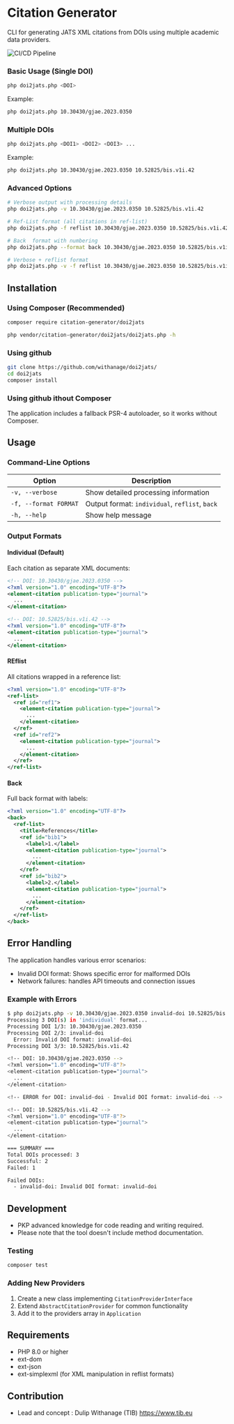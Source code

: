 # Citation Generator
CLI  for generating JATS XML citations from DOIs using multiple academic data providers.

![CI/CD Pipeline](https://github.com/withanage/doi2jats/actions/workflows/main.yml/badge.svg?branch=main)



### Basic Usage (Single DOI)

```bash
php doi2jats.php <DOI>
```

Example:
```bash
php doi2jats.php 10.30430/gjae.2023.0350
```

### Multiple DOIs

```bash
php doi2jats.php <DOI1> <DOI2> <DOI3> ...
```

Example:
```bash
php doi2jats.php 10.30430/gjae.2023.0350 10.52825/bis.v1i.42
```

### Advanced Options

```bash
# Verbose output with processing details
php doi2jats.php -v 10.30430/gjae.2023.0350 10.52825/bis.v1i.42

# Ref-List format (all citations in ref-list)
php doi2jats.php -f reflist 10.30430/gjae.2023.0350 10.52825/bis.v1i.42

# Back  format with numbering
php doi2jats.php --format back 10.30430/gjae.2023.0350 10.52825/bis.v1i.42

# Verbose + reflist format
php doi2jats.php -v -f reflist 10.30430/gjae.2023.0350 10.52825/bis.v1i.42
```


## Installation

### Using Composer (Recommended)
```bash
composer require citation-generator/doi2jats

php vendor/citation-generator/doi2jats/doi2jats.php -h

```

### Using  github
```bash
git clone https://github.com/withanage/doi2jats/
cd doi2jats
composer install

```

### Using  github ithout Composer

The application includes a fallback PSR-4 autoloader, so it works without Composer.

## Usage

### Command-Line Options

| Option | Description |
|--------|-------------|
| `-v, --verbose` | Show detailed processing information |
| `-f, --format FORMAT` | Output format: `individual`, `reflist`, `back` |
| `-h, --help` | Show help message |

### Output Formats

#### Individual (Default)
Each citation as separate XML documents:
```xml
<!-- DOI: 10.30430/gjae.2023.0350 -->
<?xml version="1.0" encoding="UTF-8"?>
<element-citation publication-type="journal">
  ...
</element-citation>

<!-- DOI: 10.52825/bis.v1i.42 -->
<?xml version="1.0" encoding="UTF-8"?>
<element-citation publication-type="journal">
  ...
</element-citation>
```

####  REflist
All citations wrapped in a reference list:
```xml
<?xml version="1.0" encoding="UTF-8"?>
<ref-list>
  <ref id="ref1">
    <element-citation publication-type="journal">
      ...
    </element-citation>
  </ref>
  <ref id="ref2">
    <element-citation publication-type="journal">
      ...
    </element-citation>
  </ref>
</ref-list>
```

#### Back
Full back format with labels:
```xml
<?xml version="1.0" encoding="UTF-8"?>
<back>
  <ref-list>
    <title>References</title>
    <ref id="bib1">
      <label>1.</label>
      <element-citation publication-type="journal">
        ...
      </element-citation>
    </ref>
    <ref id="bib2">
      <label>2.</label>
      <element-citation publication-type="journal">
        ...
      </element-citation>
    </ref>
  </ref-list>
</back>
```

## Error Handling

The application handles various error scenarios:

- Invalid DOI format: Shows specific error for malformed DOIs
- Network failures:  handles API timeouts and connection issues


### Example with Errors

```bash
$ php doi2jats.php -v 10.30430/gjae.2023.0350 invalid-doi 10.52825/bis.v1i.42
Processing 3 DOI(s) in 'individual' format...
Processing DOI 1/3: 10.30430/gjae.2023.0350
Processing DOI 2/3: invalid-doi
  Error: Invalid DOI format: invalid-doi
Processing DOI 3/3: 10.52825/bis.v1i.42

<!-- DOI: 10.30430/gjae.2023.0350 -->
<?xml version="1.0" encoding="UTF-8"?>
<element-citation publication-type="journal">
  ...
</element-citation>

<!-- ERROR for DOI: invalid-doi - Invalid DOI format: invalid-doi -->

<!-- DOI: 10.52825/bis.v1i.42 -->
<?xml version="1.0" encoding="UTF-8"?>
<element-citation publication-type="journal">
  ...
</element-citation>

=== SUMMARY ===
Total DOIs processed: 3
Successful: 2
Failed: 1

Failed DOIs:
  - invalid-doi: Invalid DOI format: invalid-doi
```


## Development
- PKP advanced knowledge  for code reading and writing required.
- Please note that the tool doesn't include method documentation.


### Testing

```bash
composer test
```

### Adding New Providers

1. Create a new class implementing `CitationProviderInterface`
2. Extend `AbstractCitationProvider` for common functionality
3. Add it to the providers array in `Application`

## Requirements

- PHP 8.0 or higher
- ext-dom
- ext-json
- ext-simplexml (for XML manipulation in reflist formats)

## Contribution

- Lead  and concept : Dulip Withanage (TIB) https://www.tib.eu

